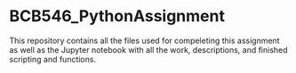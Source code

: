 # BCB546_PythonAssignment

This repository contains all the files used for compeleting this assignment as well as the Jupyter notebook with all the work, descriptions, and finished scripting and functions.
